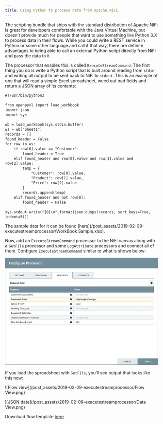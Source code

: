 ```yaml
---
title: Using Python to process data from Apache NiFi
---
```


The scripting bundle that ships with the standard distribution of Apache NiFi is great for developers comfortable with the Java Virtual Machine, but doesn't provide much for people that want to use something like Python 3.X to process data in their flows. While you could write a REST service in Python or some other language and call it that way, there are definite advantages to being able to call an external Python script directly from NiFi and pass the data to it.

The processor that enables this is called `ExecuteStreamCommand`. The first thing you do is write a Python script that is built around reading from `stdin` and writing all output to be sent back to NiFi to `stdout`. This is an example of one that will read a simple Excel spreadsheet, weed out bad fields and return a JSON array of its contents:

```
#!/usr/bin/python3

from openpyxl import load_workbook
import json
import sys

wb = load_workbook(sys.stdin.buffer)
ws = wb["Sheet1"]
records = []
found_header = False
for row in ws:
	if row[0].value == "Customer":
		found_header = True
	elif found_header and row[0].value and row[1].value and row[2].value:
		temp = { 
			"Customer": row[0].value,
			"Product": row[1].value,
			"Price": row[2].value
		}
		records.append(temp)
	elif found_header and not row[0]:
		found_header = False
	
sys.stdout.write("{0}\n".format(json.dumps(records, sort_keys=True, indent=5)))
```

The sample data for it can be found [here](/post_assets/2019-02-09-executestreamprocessor/WorkBook Sample.xlsx).

Now, add an `ExecuteStreamCommand` processor to the NiFi canvas along with a `GetFile` processor and some `LogAttribute` processors and connect all of them. Configure `ExecuteStreamCommand` similar to what is shown below:

![ExecuteStreamCommand configuration](/post_assets/2019-02-09-executestreamprocessor/ExecuteStreamCommand.png)

If you load the spreadsheet with `GetFile`, you'll see output that looks like this now:

![Flow view](/post_assets/2019-02-09-executestreamprocessor/Flow View.png)

![JSON data](/post_assets/2019-02-09-executestreamprocessor/Data View.png)

Download flow template [here](/post_assets/2019-02-09-executestreamprocessor/Excel_Example.xml)